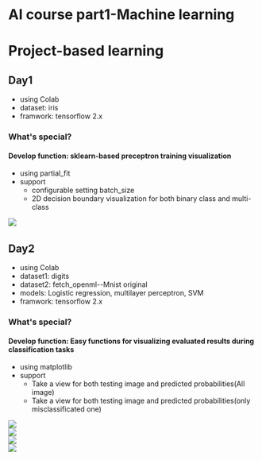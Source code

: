 # AI course part1-Machine learning 
# Project-based learning    
## Day1  
- using Colab
- dataset: iris
- framwork: tensorflow 2.x
### What's special?
#### Develop function: sklearn-based preceptron training visualization
- using partial_fit
- support
    - configurable setting batch_size
    - 2D decision boundary visualization for both binary class and multi-class

[![](https://img.shields.io/badge/Click_Start_Colab-Preceptron2class-blue.svg)](https://colab.research.google.com/github/JackyPro/AI_Course/blob/main/Day1/Perceptron_iris_2class_view_details.ipynb)
![![](https://img.shields.io/badge/Preceptron3class-yellow.svg)](https://colab.research.google.com/github/JackyPro/AI_Course/blob/main/Perceptron_iris_3class.ipynb)  

## Day2  
- using Colab
- dataset1: digits  
- dataset2: fetch_openml--Mnist original
- models: Logistic regression, multilayer perceptron, SVM
- framwork: tensorflow 2.x
### What's special?
#### Develop function: Easy functions for visualizing evaluated results during classification tasks
- using matplotlib
- support
    - Take a view for both testing image and predicted probabilities(All image)
    - Take a view for both testing image and predicted probabilities(only misclassificated one)  

[![](https://img.shields.io/badge/Click_Start_Colab-LogisticRegression-yellow.svg)](https://colab.research.google.com/github/JackyPro/AI_Course/blob/main/Day2/LR.ipynb)  
[![](https://img.shields.io/badge/Click_Start_Colab-MLP-green.svg)](https://colab.research.google.com/github/JackyPro/AI_Course/blob/main/Day2/MLP.ipynb)  
[![](https://img.shields.io/badge/Click_Start_Colab-SVM-red.svg)](https://colab.research.google.com/github/JackyPro/AI_Course/blob/main/Day2/SVM_v2.ipynb)  
[![](https://img.shields.io/badge/Click_Start_Colab-SVMlearning-orange.svg)](https://colab.research.google.com/github/JackyPro/AI_Course/blob/main/Day2/SVM_learning.ipynb)  
